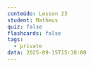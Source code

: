 ```yaml
---
conteúdo: Lesson 23
student: Matheus
quiz: false
flashcards: false
tags:
  - private
data: 2025-09-15T15:30:00
---
```

